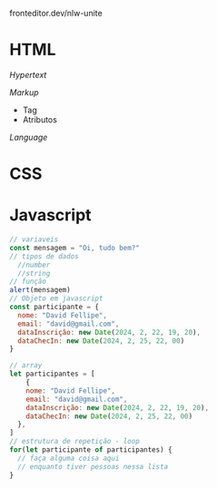 fronteditor.dev/nlw-unite
# HTML

*Hypertext*


*Markup*
- Tag 
- Atributos



*Language*




# CSS


# Javascript
```js 
// variaveis 
const mensagem = "Oi, tudo bem?"
// tipos de dados
  //number
  //string
// função
alert(mensagem)
// Objeto em javascript 
const participante = {
  nome: "David Fellipe",
  email: "david@gmail.com",
  dataInscrição: new Date(2024, 2, 22, 19, 20),
  dataChecIn: new Date(2024, 2, 25, 22, 00)
}

// array
let participantes = [
    {
    nome: "David Fellipe",
    email: "david@gmail.com",
    dataInscrição: new Date(2024, 2, 22, 19, 20),
    dataChecIn: new Date(2024, 2, 25, 22, 00)
  },
]
// estrutura de repetição - loop
for(let participante of participantes) {
  // faça alguma coisa aqui 
  // enquanto tiver pessoas nessa lista
}
```